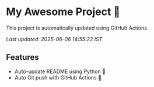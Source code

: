 # My Awesome Project 🚀

This project is automatically updated using GitHub Actions.

_Last updated: 2025-06-06 14:55:22 IST_

## Features
- Auto-update README using Python 🐍
- Auto Git push with GitHub Actions 🤖
